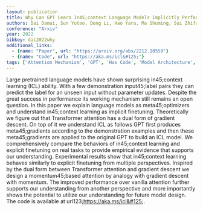 ```yaml
---
layout: publication
title: Why Can GPT Learn In45;context Language Models Implicitly Perform Gradient Descent As Meta45;optimizers
authors: Dai Damai, Sun Yutao, Dong Li, Hao Yaru, Ma Shuming, Sui Zhifang, Wei Furu
conference: "Arxiv"
year: 2022
bibkey: dai2022why
additional_links:
  - {name: "Paper", url: "https://arxiv.org/abs/2212.10559"}
  - {name: "Code", url: "https://aka.ms/icl&#125;"}
tags: ['Attention Mechanism', 'GPT', 'Has Code', 'Model Architecture', 'Pretraining Methods', 'Reinforcement Learning', 'Training Techniques', 'Transformer']
---
```

Large pretrained language models have shown surprising in45;context learning (ICL) ability. With a few demonstration input45;label pairs they can predict the label for an unseen input without parameter updates. Despite the great success in performance its working mechanism still remains an open question. In this paper we explain language models as meta45;optimizers and understand in45;context learning as implicit finetuning. Theoretically we figure out that Transformer attention has a dual form of gradient descent. On top of it we understand ICL as follows GPT first produces meta45;gradients according to the demonstration examples and then these meta45;gradients are applied to the original GPT to build an ICL model. We comprehensively compare the behaviors of in45;context learning and explicit finetuning on real tasks to provide empirical evidence that supports our understanding. Experimental results show that in45;context learning behaves similarly to explicit finetuning from multiple perspectives. Inspired by the dual form between Transformer attention and gradient descent we design a momentum45;based attention by analogy with gradient descent with momentum. The improved performance over vanilla attention further supports our understanding from another perspective and more importantly shows the potential to utilize our understanding for future model design. The code is available at url123;https://aka.ms/icl&#125;.
